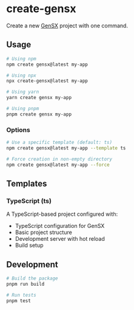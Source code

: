 # create-gensx

Create a new [GenSX](https://gensx.com) project with one command.

## Usage

```bash
# Using npm
npm create gensx@latest my-app

# Using npx
npx create-gensx@latest my-app

# Using yarn
yarn create gensx my-app

# Using pnpm
pnpm create gensx my-app
```

### Options

```bash
# Use a specific template (default: ts)
npm create gensx@latest my-app --template ts

# Force creation in non-empty directory
npm create gensx@latest my-app --force
```

## Templates

### TypeScript (ts)

A TypeScript-based project configured with:

- TypeScript configuration for GenSX
- Basic project structure
- Development server with hot reload
- Build setup

## Development

```bash
# Build the package
pnpm run build

# Run tests
pnpm test
```
